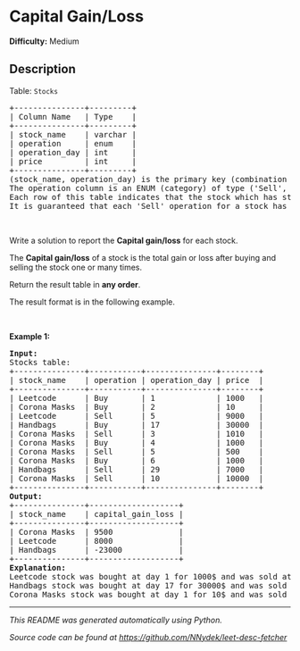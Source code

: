 # Capital Gain/Loss

**Difficulty:** Medium  

## Description
<p>Table: <code>Stocks</code></p>

<pre>
+---------------+---------+
| Column Name   | Type    |
+---------------+---------+
| stock_name    | varchar |
| operation     | enum    |
| operation_day | int     |
| price         | int     |
+---------------+---------+
(stock_name, operation_day) is the primary key (combination of columns with unique values) for this table.
The operation column is an ENUM (category) of type (&#39;Sell&#39;, &#39;Buy&#39;)
Each row of this table indicates that the stock which has stock_name had an operation on the day operation_day with the price.
It is guaranteed that each &#39;Sell&#39; operation for a stock has a corresponding &#39;Buy&#39; operation in a previous day. It is also guaranteed that each &#39;Buy&#39; operation for a stock has a corresponding &#39;Sell&#39; operation in an upcoming day.
</pre>

<p>&nbsp;</p>

<p>Write a solution to report the <strong>Capital gain/loss</strong> for each stock.</p>

<p>The <strong>Capital gain/loss</strong> of a stock is the total gain or loss after buying and selling the stock one or many times.</p>

<p>Return the result table in <strong>any order</strong>.</p>

<p>The&nbsp;result format is in the following example.</p>

<p>&nbsp;</p>
<p><strong class="example">Example 1:</strong></p>

<pre>
<strong>Input:</strong> 
Stocks table:
+---------------+-----------+---------------+--------+
| stock_name    | operation | operation_day | price  |
+---------------+-----------+---------------+--------+
| Leetcode      | Buy       | 1             | 1000   |
| Corona Masks  | Buy       | 2             | 10     |
| Leetcode      | Sell      | 5             | 9000   |
| Handbags      | Buy       | 17            | 30000  |
| Corona Masks  | Sell      | 3             | 1010   |
| Corona Masks  | Buy       | 4             | 1000   |
| Corona Masks  | Sell      | 5             | 500    |
| Corona Masks  | Buy       | 6             | 1000   |
| Handbags      | Sell      | 29            | 7000   |
| Corona Masks  | Sell      | 10            | 10000  |
+---------------+-----------+---------------+--------+
<strong>Output:</strong> 
+---------------+-------------------+
| stock_name    | capital_gain_loss |
+---------------+-------------------+
| Corona Masks  | 9500              |
| Leetcode      | 8000              |
| Handbags      | -23000            |
+---------------+-------------------+
<strong>Explanation:</strong> 
Leetcode stock was bought at day 1 for 1000$ and was sold at day 5 for 9000$. Capital gain = 9000 - 1000 = 8000$.
Handbags stock was bought at day 17 for 30000$ and was sold at day 29 for 7000$. Capital loss = 7000 - 30000 = -23000$.
Corona Masks stock was bought at day 1 for 10$ and was sold at day 3 for 1010$. It was bought again at day 4 for 1000$ and was sold at day 5 for 500$. At last, it was bought at day 6 for 1000$ and was sold at day 10 for 10000$. Capital gain/loss is the sum of capital gains/losses for each (&#39;Buy&#39; --&gt; &#39;Sell&#39;) operation = (1010 - 10) + (500 - 1000) + (10000 - 1000) = 1000 - 500 + 9000 = 9500$.
</pre>


---

*This README was generated automatically using Python.*

*Source code can be found at https://github.com/NNydek/leet-desc-fetcher*
